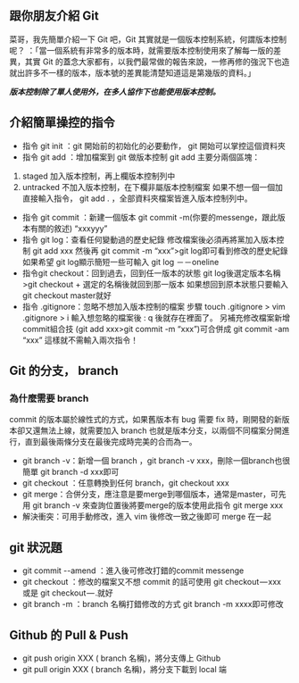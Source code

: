 ## 跟你朋友介紹 Git

菜哥，我先簡單介紹一下 Git 吧，Git 其實就是一個版本控制系統，何謂版本控制呢？
：「當一個系統有非常多的版本時，就需要版本控制使用來了解每一版的差異，其實 Git 的蓋念大家都有，以我們最常做的報告來說，一修再修的強況下也造就出許多不一樣的版本，版本號的差異能清楚知道這是第幾版的資料。」

***版本控制除了單人使用外，在多人協作下也能使用版本控制。***

##  介紹簡單操控的指令

* 指令 git init ：git 開始前的初始化的必要動作， git 開始可以掌控這個資料夾
* 指令 git add ：增加檔案到 git 做版本控制
git add 主要分兩個區塊：
1. staged 加入版本控制，再上欄版本控制列中
2. untracked 不加入版本控制，在下欄非屬版本控制檔案
如果不想一個一個加直接輸入指令， git add . ，全部資料夾檔案皆進入版本控制列中。
* 指令 git commit ：新建一個版本
git commit -m(你要的messenge，跟此版本有關的敘述) “xxxyyy”
* 指令 git log：查看任何變動過的歷史紀錄
修改檔案後必須再將黨加入版本控制 git add xxx
然後再 git commit -m “xxx”>git log即可看到修改的歷史紀錄
如果希望 git log顯示簡短一些可輸入 git log －－oneline
* 指令git checkout：回到過去，回到任一版本的狀態
git log後選定版本名稱>git checkout + 選定的名稱後就回到那一版本
如果想回到原本狀態只要輸入 git checkout master就好
* 指令 .gitignore：忽略不想加入版本控制的檔案
步驟 touch .gitignore > vim .gitignore > i 輸入想忽略的檔案後 : q 後就存在裡面了。
另補充修改檔案新增commit組合技
(git add xxx>git commit -m “xxx”)可合併成 git commit -am “xxx” 這樣就不需輸入兩次指令！

##  Git 的分支， branch

###  為什麼需要 branch

commit 的版本屬於線性式的方式，如果舊版本有 bug 需要 fix 時，剛開發的新版本卻又還無法上線，就需要加入 branch 也就是版本分支，以兩個不同檔案分開進行，直到最後兩條分支在最後完成時完美的合而為一。
* git branch -v：新增一個 branch ，git branch -v xxx，刪除一個branch也很簡單 git branch -d xxx即可
* git checkout ：任意轉換到任何 branch，git checkout xxx
* git merge：合併分支，應注意是要merge到哪個版本，通常是master，可先用 git branch -v 來查詢位置後將要merge的版本使用此指令 git merge xxx
* 解決衝突：可用手動修改，進入 vim 後修改一致之後即可 merge 在一起

##  git 狀況題

* git commit --amend ：進入後可修改打錯的commit messenge
* git checkout ：修改的檔案又不想 commit 的話可使用 git checkout — xxx 或是 git checkout — .就好
* git branch -m ：branch 名稱打錯修改的方式 git branch -m xxxx即可修改

##  Github 的 Pull & Push 

* git push origin XXX ( branch 名稱)，將分支傳上 Github
* git pull origin XXX ( branch 名稱)，將分支下載到 local 端

